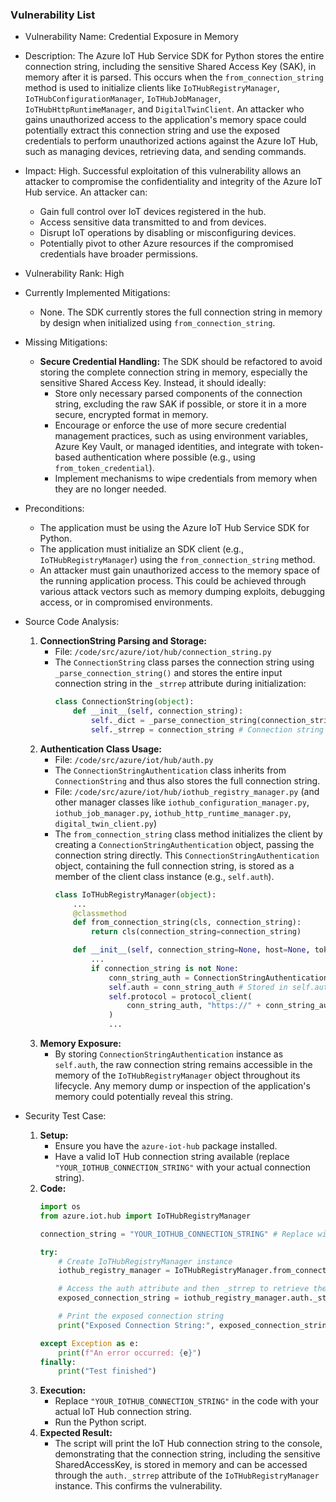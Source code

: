 ### Vulnerability List

- Vulnerability Name: Credential Exposure in Memory

- Description:
  The Azure IoT Hub Service SDK for Python stores the entire connection string, including the sensitive Shared Access Key (SAK), in memory after it is parsed. This occurs when the `from_connection_string` method is used to initialize clients like `IoTHubRegistryManager`, `IoTHubConfigurationManager`, `IoTHubJobManager`, `IoTHubHttpRuntimeManager`, and `DigitalTwinClient`. An attacker who gains unauthorized access to the application's memory space could potentially extract this connection string and use the exposed credentials to perform unauthorized actions against the Azure IoT Hub, such as managing devices, retrieving data, and sending commands.

- Impact:
  High. Successful exploitation of this vulnerability allows an attacker to compromise the confidentiality and integrity of the Azure IoT Hub service. An attacker can:
    - Gain full control over IoT devices registered in the hub.
    - Access sensitive data transmitted to and from devices.
    - Disrupt IoT operations by disabling or misconfiguring devices.
    - Potentially pivot to other Azure resources if the compromised credentials have broader permissions.

- Vulnerability Rank: High

- Currently Implemented Mitigations:
  - None. The SDK currently stores the full connection string in memory by design when initialized using `from_connection_string`.

- Missing Mitigations:
  - **Secure Credential Handling:** The SDK should be refactored to avoid storing the complete connection string in memory, especially the sensitive Shared Access Key. Instead, it should ideally:
    - Store only necessary parsed components of the connection string, excluding the raw SAK if possible, or store it in a more secure, encrypted format in memory.
    - Encourage or enforce the use of more secure credential management practices, such as using environment variables, Azure Key Vault, or managed identities, and integrate with token-based authentication where possible (e.g., using `from_token_credential`).
    - Implement mechanisms to wipe credentials from memory when they are no longer needed.

- Preconditions:
  - The application must be using the Azure IoT Hub Service SDK for Python.
  - The application must initialize an SDK client (e.g., `IoTHubRegistryManager`) using the `from_connection_string` method.
  - An attacker must gain unauthorized access to the memory space of the running application process. This could be achieved through various attack vectors such as memory dumping exploits, debugging access, or in compromised environments.

- Source Code Analysis:
  1. **ConnectionString Parsing and Storage:**
     - File: `/code/src/azure/iot/hub/connection_string.py`
     - The `ConnectionString` class parses the connection string using `_parse_connection_string()` and stores the entire input connection string in the `_strrep` attribute during initialization:
       ```python
       class ConnectionString(object):
           def __init__(self, connection_string):
               self._dict = _parse_connection_string(connection_string)
               self._strrep = connection_string # Connection string is stored here
       ```
  2. **Authentication Class Usage:**
     - File: `/code/src/azure/iot/hub/auth.py`
     - The `ConnectionStringAuthentication` class inherits from `ConnectionString` and thus also stores the full connection string.
     - File: `/code/src/azure/iot/hub/iothub_registry_manager.py` (and other manager classes like `iothub_configuration_manager.py`, `iothub_job_manager.py`, `iothub_http_runtime_manager.py`, `digital_twin_client.py`)
     - The `from_connection_string` class method initializes the client by creating a `ConnectionStringAuthentication` object, passing the connection string directly. This `ConnectionStringAuthentication` object, containing the full connection string, is stored as a member of the client class instance (e.g., `self.auth`).
       ```python
       class IoTHubRegistryManager(object):
           ...
           @classmethod
           def from_connection_string(cls, connection_string):
               return cls(connection_string=connection_string)

           def __init__(self, connection_string=None, host=None, token_credential=None):
               ...
               if connection_string is not None:
                   conn_string_auth = ConnectionStringAuthentication(connection_string) # ConnectionStringAuthentication object created, storing connection_string
                   self.auth = conn_string_auth # Stored in self.auth
                   self.protocol = protocol_client(
                       conn_string_auth, "https://" + conn_string_auth["HostName"]
                   )
                   ...
       ```
  3. **Memory Exposure:**
     - By storing `ConnectionStringAuthentication` instance as `self.auth`, the raw connection string remains accessible in the memory of the `IoTHubRegistryManager` object throughout its lifecycle. Any memory dump or inspection of the application's memory could potentially reveal this string.

- Security Test Case:
  1. **Setup:**
     - Ensure you have the `azure-iot-hub` package installed.
     - Have a valid IoT Hub connection string available (replace `"YOUR_IOTHUB_CONNECTION_STRING"` with your actual connection string).
  2. **Code:**
     ```python
     import os
     from azure.iot.hub import IoTHubRegistryManager

     connection_string = "YOUR_IOTHUB_CONNECTION_STRING" # Replace with your actual connection string

     try:
         # Create IoTHubRegistryManager instance
         iothub_registry_manager = IoTHubRegistryManager.from_connection_string(connection_string)

         # Access the auth attribute and then _strrep to retrieve the stored connection string
         exposed_connection_string = iothub_registry_manager.auth._strrep

         # Print the exposed connection string
         print("Exposed Connection String:", exposed_connection_string)

     except Exception as e:
         print(f"An error occurred: {e}")
     finally:
         print("Test finished")
     ```
  3. **Execution:**
     - Replace `"YOUR_IOTHUB_CONNECTION_STRING"` in the code with your actual IoT Hub connection string.
     - Run the Python script.
  4. **Expected Result:**
     - The script will print the IoT Hub connection string to the console, demonstrating that the connection string, including the sensitive SharedAccessKey, is stored in memory and can be accessed through the `auth._strrep` attribute of the `IoTHubRegistryManager` instance. This confirms the vulnerability.
